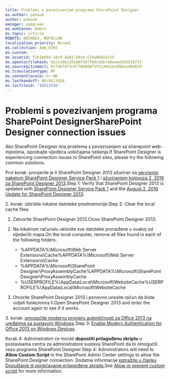 ```yaml
---
title: Problemi s povezivanjem programa SharePoint Designer
ms.author: pebaum
author: pebaum
manager: pamgreen
ms.audience: Admin
ms.topic: article
ROBOTS: NOINDEX, NOFOLLOW
localization_priority: Normal
ms.collection: Adm_O365
ms.custom: ''
ms.assetid: f2b1b6b4-10c9-4e83-b9cb-529a0b8a3c55
ms.openlocfilehash: 01ccc6bc28148f397fb6cd2b7a0eaaeb5b51973f
ms.sourcegitcommit: bc7d6f4f3c9f7060d073f5130e1ec856e248d020
ms.translationtype: MT
ms.contentlocale: hr-HR
ms.lasthandoff: 06/02/2020
ms.locfileid: "44511536"
---
```

# <a name="sharepoint-designer-connection-issues"></a><span data-ttu-id="69eeb-102">Problemi s povezivanjem programa SharePoint Designer</span><span class="sxs-lookup"><span data-stu-id="69eeb-102">SharePoint Designer connection issues</span></span> 

<span data-ttu-id="69eeb-103">Ako SharePoint Designer ima problema s povezivanjem sa sharepoint web-mjestima, isprobajte sljedeća uobičajena rješenja.</span><span class="sxs-lookup"><span data-stu-id="69eeb-103">If SharePoint Designer is experiencing connection issues to SharePoint sites, please try the following common solutions.</span></span>

<span data-ttu-id="69eeb-104">Prvi korak: provjerite je li SharePoint Designer 2013 ažuriran sa [servisnim paketom SharePoint Designer Service Pack 1](https://support.microsoft.com/help/2817441/description-of-microsoft-sharepoint-designer-2013-service-pack-1-sp1) i [ažuriranjem kolovoza 2, 2016 za SharePoint Designer 2013](https://support.microsoft.com/help/3114721/august-2-2016-update-for-sharepoint-designer-2013-kb3114721).</span><span class="sxs-lookup"><span data-stu-id="69eeb-104">Step 1: Verify that SharePoint Designer 2013 is updated with [SharePoint Designer Service Pack 1](https://support.microsoft.com/help/2817441/description-of-microsoft-sharepoint-designer-2013-service-pack-1-sp1) and the [August 2, 2016 Update for SharePoint Designer 2013](https://support.microsoft.com/help/3114721/august-2-2016-update-for-sharepoint-designer-2013-kb3114721).</span></span>



<span data-ttu-id="69eeb-105">2. korak: izbrišite lokalne datoteke predmemorije:</span><span class="sxs-lookup"><span data-stu-id="69eeb-105">Step 2: Clear the local cache files:</span></span>

1. <span data-ttu-id="69eeb-106">Zatvorite SharePoint Designer 2013.</span><span class="sxs-lookup"><span data-stu-id="69eeb-106">Close SharePoint Designer 2013.</span></span>

2. <span data-ttu-id="69eeb-107">Na lokalnom računalu uklonite sve datoteke pronađene u svakoj od sljedećih mapa.</span><span class="sxs-lookup"><span data-stu-id="69eeb-107">On the local computer, remove all files found in each of the following folders.</span></span>

    - <span data-ttu-id="69eeb-108">%APPDATA%\Microsoft\Web Server Extensions\Cache</span><span class="sxs-lookup"><span data-stu-id="69eeb-108">%APPDATA%\Microsoft\Web Server Extensions\Cache</span></span>
    - <span data-ttu-id="69eeb-109">%APPDATA%\Microsoft\SharePoint Designer\ProxyAssemblyCache</span><span class="sxs-lookup"><span data-stu-id="69eeb-109">%APPDATA%\Microsoft\SharePoint Designer\ProxyAssemblyCache</span></span>
    - <span data-ttu-id="69eeb-110">%USERPROFILE%\AppData\Local\Microsoft\WebsiteCache</span><span class="sxs-lookup"><span data-stu-id="69eeb-110">%USERPROFILE%\AppData\Local\Microsoft\WebsiteCache</span></span>

3. <span data-ttu-id="69eeb-111">Otvorite SharePoint Designer 2013 i ponovno unesite račun da biste vidjeli funkcionira li.</span><span class="sxs-lookup"><span data-stu-id="69eeb-111">Open SharePoint Designer 2013 and enter the account again to see if it works.</span></span>

<span data-ttu-id="69eeb-112">3. korak: [omogućite modernu provjeru autentičnosti za Office 2013 na uređajima sa sustavom Windows](https://docs.microsoft.com/microsoft-365/admin/security-and-compliance/enable-modern-authentication).</span><span class="sxs-lookup"><span data-stu-id="69eeb-112">Step 3: [Enable Modern Authentication for Office 2013 on Windows Devices](https://docs.microsoft.com/microsoft-365/admin/security-and-compliance/enable-modern-authentication).</span></span>

<span data-ttu-id="69eeb-113">Korak 4: Administratori će morati **dopustiti prilagođenu skriptu** u postavkama centra za administratore sustava SharePoint da bi omogućili vezu programa SharePoint Designer.</span><span class="sxs-lookup"><span data-stu-id="69eeb-113">Step 4: Administrators will need to **Allow Custom Script** in the SharePoint Admin Center settings to allow the SharePoint Designer connection.</span></span> <span data-ttu-id="69eeb-114">Dodatne informacije [potražite u članku Dopuštanje ili sprječavanje prilagođene skripte.](https://docs.microsoft.com/sharepoint/allow-or-prevent-custom-script)</span><span class="sxs-lookup"><span data-stu-id="69eeb-114">See [Allow or prevent custom script](https://docs.microsoft.com/sharepoint/allow-or-prevent-custom-script) for more information.</span></span>


